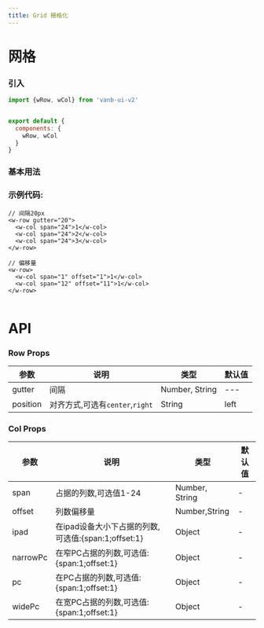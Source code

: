 ```yaml
---
title: Grid 栅格化
---
```

# 网格

### 引入
```js
import {wRow, wCol} from 'vanb-ui-v2'


export default {
  components: {
    wRow, wCol
  }
}
```

### 基本用法

<ClientOnly>
  <grid-demo-1></grid-demo-1>
</ClientOnly>

### 示例代码:

```vue
// 间隔20px
<w-row gutter="20">
  <w-col span="24">1</w-col>
  <w-col span="24">2</w-col>
  <w-col span="24">3</w-col>
</w-row>

// 偏移量
<w-row>
  <w-col span="1" offset="1">1</w-col>
  <w-col span="12" offset="11">1</w-col>
</w-row>


```

# API
### Row Props

参数 | 说明 | 类型 | 默认值
--- | --- | --- | ---
gutter| 间隔 | Number, String | ---
position | 对齐方式,可选有`center`,`right` | String | left

### Col Props

参数 | 说明 | 类型 | 默认值
--- | --- | --- | ---
span | 占据的列数,可选值1-24 | Number, String | -
offset | 列数偏移量 | Number,String | -
ipad | 在ipad设备大小下占据的列数,可选值:{span:1;offset:1} | Object | -
narrowPc | 在窄PC占据的列数,可选值:{span:1;offset:1} | Object | -
pc | 在PC占据的列数,可选值:{span:1;offset:1} | Object | -
widePc | 在宽PC占据的列数,可选值:{span:1;offset:1} | Object | -